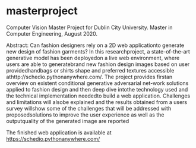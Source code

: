 # masterproject
Computer Vision Master Project for Dublin City University.
Master in Computer Engineering, August 2020. 

Abstract:
Can fashion designers rely on a 2D web applicationto  generate  new  design  of  fashion  garments?  In  this  researchproject,  a  state-of-the-art  generative  model  has  been  deployedon  a  live  web  environment,  where  users  are  able  to  generatebrand   new   fashion   design   images   based   on   user   providedhandbags  or  shirts  shape  and  preferred  textures  accessible  athttp://schedio.pythonanywhere.com/.  The  project  provides  firstan  overview  on  existent  conditional  generative  adversarial  net-work solutions applied to fashion design and then deep dive intothe  technology  used  and  the  technical  implementation  neededto  build  a  web  application.  Challenges  and  limitations  will  alsobe  explained  and  the  results  obtained  from  a  users  survey  willshow some of the challenges that will be addressed with proposedsolutions  to  improve  the  user  experience  as  well  as  the  outputquality  of  the  generated  image  are  reported



The finished web application is available at https://schedio.pythonanywhere.com/
